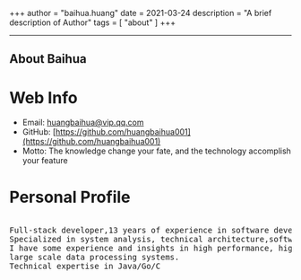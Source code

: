 +++
author = "baihua.huang"
date = 2021-03-24
description = "A brief description of Author"
tags = [
"about"
]
+++

---
About Baihua
---

# Web Info

- Email: huangbaihua@vip.qq.com
- GitHub: [https://github.com/huangbaihua001](https://github.com/huangbaihua001)
- Motto:  The knowledge change your fate, and the technology accomplish your feature




# Personal Profile

<pre>

Full-stack developer,13 years of experience in software development, more than 5 years of project and team management experience.
Specialized in system analysis, technical architecture,software engineering,and soft development consulting.
I have some experience and insights in high performance, high availability,distributed,high concurrency,and
large scale data processing systems.
Technical expertise in Java/Go/C

</pre>